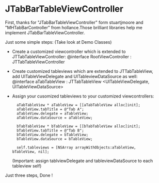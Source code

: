 JTabBarTableViewController
==========================

First, thanks for "JTabBarTableViewController" form stuartjmoore and "MHTabBarController" from hollance.Those brilliant libraries help me implement JTabBarTableViewController.

Just some simple steps: (Take look at Demo Classes)
- Create a customized viewcontroller which is extended to JTTabTableViewController:
@interface RootViewController : JTTabTableViewController

- Create customized tableviews which are extended to JTTabTableView, add UITableViewDelegate and UITableviewDataSource as well:
@interface aTabTableView : JTTabTableView <UITableViewDelegate, UITableViewDataSource>

- Assign your cusomized tableviews to your customized viewcontrollers:

        aTabTableView * aTableView = [[aTabTableView alloc]init];
        aTableView.tabTitle = @"Tab A";
        aTableView.delegate = aTableView;
        aTableView.dataSource = aTableView;
        
        bTabTableView * bTableView = [[bTabTableView alloc]init];
        bTableView.tabTitle = @"Tab B";
        bTableView.delegate = bTableView;
        bTableView.dataSource = bTableView;
        
        self.tableviews = [NSArray arrayWithObjects:aTableView, bTableView, nil];
	(Important: assign tablviewDelegate and tableviewDataSource to each tableview self)

Just three steps, Done !